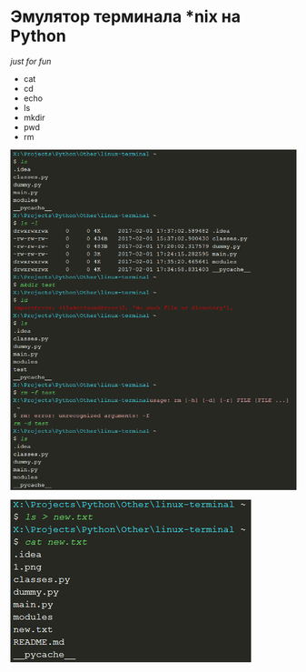 # Эмулятор терминала \*nix на Python
*just for fun*
* cat
* cd
* echo
* ls
* mkdir
* pwd
* rm

![](1.png?raw=True)

![](2.png?raw=True)
